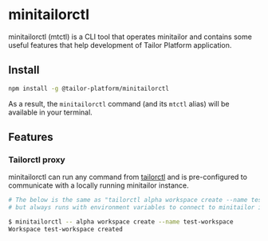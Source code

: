 # minitailorctl

minitailorctl (mtctl) is a CLI tool that operates minitailor and contains some useful features that help development of Tailor Platform application.

## Install

```bash
npm install -g @tailor-platform/minitailorctl
```

As a result, the `minitailorctl` command (and its `mtctl` alias) will be available in your terminal.

## Features

### Tailorctl proxy

minitailorctl can run any command from [tailorctl](https://github.com/tailor-platform/tailorctl) and is pre-configured to communicate with a locally running minitailor instance. 

```bash
# The below is the same as "tailorctl alpha workspace create --name test-workspace",
# but always runs with environment variables to connect to minitailor internally.

$ minitailorctl -- alpha workspace create --name test-workspace
Workspace test-workspace created
```
